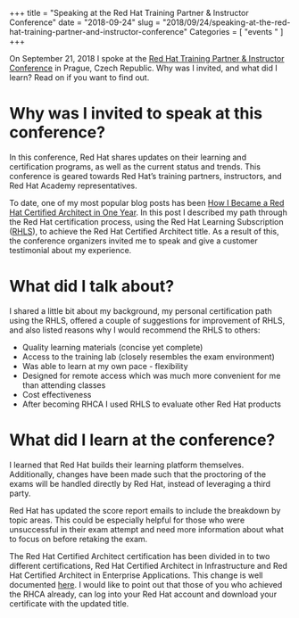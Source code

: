+++
title = "Speaking at the Red Hat Training Partner & Instructor Conference"
date = "2018-09-24"
slug = "2018/09/24/speaking-at-the-red-hat-training-partner-and-instructor-conference"
Categories = [ "events " ]
+++

On September 21, 2018 I spoke at the [Red Hat Training Partner & Instructor Conference](https://www.redhat.com/en/events/training-partner-conference-emea) in Prague, Czech Republic. Why was I invited, and what did I learn? Read on if you want to find out.

<!--more-->

# Why was I invited to speak at this conference?

In this conference, Red Hat shares updates on their learning and certification programs, as well as the current status and trends. This conference is geared towards Red Hat’s training partners, instructors, and Red Hat Academy representatives.

To date, one of my most popular blog posts has been [How I Became a Red Hat Certified Architect in One Year](/blog/2017/08/01/how-i-became-a-red-hat-certified-architect-in-one-year/). In this post I described my path through the Red Hat certification process, using the Red Hat Learning Subscription ([RHLS](https://www.redhat.com/en/services/training/learning-subscription)), to achieve the Red Hat Certified Architect title. As a result of this, the conference organizers invited me to speak and give a customer testimonial about my experience.

# What did I talk about?

I shared a little bit about my background, my personal certification path using the RHLS, offered a couple of suggestions for improvement of RHLS, and also listed reasons why I would recommend the RHLS to others:

*  Quality learning materials (concise yet complete)
* Access to the training lab (closely resembles the exam environment)
* Was able to learn at my own pace - flexibility
*  Designed for remote access which was much more convenient for me than attending classes
* Cost effectiveness
* After becoming RHCA I used RHLS to evaluate other Red Hat products

# What did I learn at the conference?

I learned that Red Hat builds their learning platform themselves. Additionally, changes have been made such that the proctoring of the exams will be handled directly by Red Hat, instead of leveraging a third party.

Red Hat has updated the score report emails to include the breakdown by topic areas. This could be especially helpful for those who were unsuccessful in their exam attempt and need more information about what to focus on before retaking the exam.

The Red Hat Certified Architect certification has been divided in to two different certifications, Red Hat Certified Architect in Infrastructure and Red Hat Certified Architect in Enterprise Applications. This change is well documented [here](https://servicesblog.redhat.com/2018/08/20/red-hat-certified-architect-program-changes/). I would like to point out that those of you who achieved the RHCA already, can log into your Red Hat account and download your certificate with the updated title.
